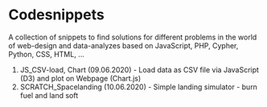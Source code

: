 # Codesnippets

A collection of snippets to find solutions for different problems in the world of web-design and data-analyzes based on JavaScript, PHP, Cypher, Python, CSS, HTML, ...

1. JS_CSV-load, Chart (09.06.2020) - Load data as CSV file via JavaScript (D3) and plot on Webpage (Chart.js)
2. SCRATCH_Spacelanding (10.06.2020) - Simple landing simulator - burn fuel and land soft
